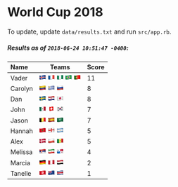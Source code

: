 # World Cup 2018

To update, update `data/results.txt` and run `src/app.rb`.

##### Results as of `2018-06-24 10:51:47 -0400`:

| Name | Teams | Score
| :- | - | -
| Vader | ![](flags/Iceland.png "Iceland") ![](flags/France.png "France") ![](flags/Nigeria.png "Nigeria") ![](flags/Brazil.png "Brazil") ![](flags/Portugal.png "Portugal")  | 11 |
| Carolyn | ![](flags/Colombia.png "Colombia") ![](flags/Uruguay.png "Uruguay") ![](flags/Russia.png "Russia")  | 8 |
| Dan | ![](flags/Sweden.png "Sweden") ![](flags/Croatia.png "Croatia") ![](flags/Japan.png "Japan")  | 8 |
| John | ![](flags/Mexico.png "Mexico") ![](flags/Switzerland.png "Switzerland") ![](flags/South_Korea.png "South Korea")  | 7 |
| Jason | ![](flags/Belgium.png "Belgium") ![](flags/Spain.png "Spain") ![](flags/Saudi_Arabia.png "Saudi Arabia")  | 7 |
| Hannah | ![](flags/Morocco.png "Morocco") ![](flags/England.png "England") ![](flags/Argentina.png "Argentina")  | 5 |
| Alex | ![](flags/Denmark.png "Denmark") ![](flags/Poland.png "Poland") ![](flags/Senegal.png "Senegal")  | 5 |
| Melissa | ![](flags/Serbia.png "Serbia") ![](flags/Iran.png "Iran") ![](flags/Panama.png "Panama")  | 4 |
| Marcia | ![](flags/Germany.png "Germany") ![](flags/Peru.png "Peru") ![](flags/Egypt.png "Egypt")  | 2 |
| Tanelle | ![](flags/Tunisia.png "Tunisia") ![](flags/Australia.png "Australia") ![](flags/Costa_Rica.png "Costa Rica")  | 1 |
